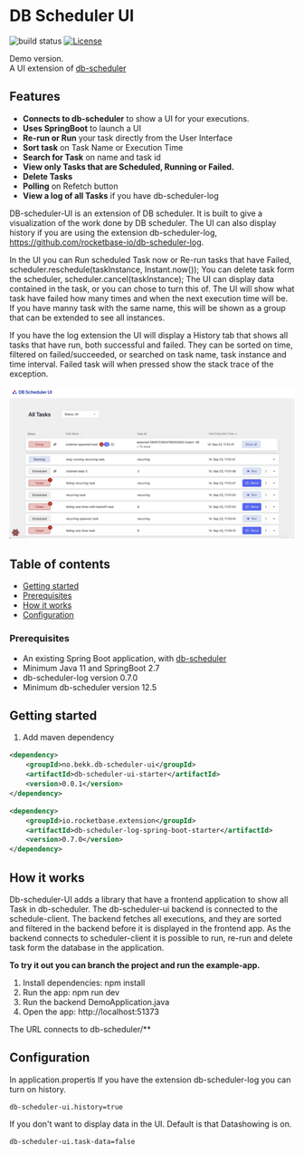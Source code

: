 # DB Scheduler UI
![build status](https://github.com/bekk/db-scheduler-ui/workflows/Build/badge.svg)
[![License](http://img.shields.io/:license-apache-brightgreen.svg)](http://www.apache.org/licenses/LICENSE-2.0.html)


Demo version.\
A UI extension of [db-scheduler](https://github.com/kagkarlsson/db-scheduler)


## Features

* **Connects to db-scheduler** to show a UI for your executions.
* **Uses SpringBoot** to launch a UI
* **Re-run or Run** your task directly from the User Interface
* **Sort task** on Task Name or Execution Time
* **Search for Task** on name and task id 
* **View only Tasks that are Scheduled, Running or Failed.**
* **Delete Tasks** 
* **Polling** on Refetch button
* **View a log of all Tasks** if you have db-scheduler-log
 
DB-scheduler-UI is an extension of DB scheduler. It is built to give a visualization of the work done by DB scheduler. The UI can also display history if you are using the extension db-scheduler-log, https://github.com/rocketbase-io/db-scheduler-log.


In the UI you can Run scheduled Task now or Re-run tasks that have Failed, scheduler.reschedule(taskInstance, Instant.now()); You can delete task form the scheduler, scheduler.cancel(taskInstance); The UI can display data contained in the task, or you can chose to turn this of. The UI will show what task have failed how many times and when the next execution time will be. If you have manny task with the same name, this will be shown as a group that can be extended to see all instances.


If you have the log extension the UI will display a History tab that shows all tasks that have run, both successful and failed. They can be sorted on time, filtered on failed/succeeded, or searched on task name, task instance and time interval. Failed task will when pressed show the stack trace of the exception.

<img alt="Screenshot" src="Screenshot.png" width=700/>

## Table of contents

* [Getting started](#getting-started)
* [Prerequisites](#prerequisites)
* [How it works](#how-it-works)
* [Configuration](#configuration)

### Prerequisites

* An existing Spring Boot application, with [db-scheduler](https://github.com/kagkarlsson/db-scheduler)
* Minimum Java 11 and SpringBoot 2.7
* db-scheduler-log version 0.7.0
* Minimum db-scheduler version 12.5

## Getting started

1. Add maven dependency
```xml
<dependency>
    <groupId>no.bekk.db-scheduler-ui</groupId>
    <artifactId>db-scheduler-ui-starter</artifactId>
    <version>0.0.1</version>
</dependency>
```
```xml
<dependency>
    <groupId>io.rocketbase.extension</groupId>
    <artifactId>db-scheduler-log-spring-boot-starter</artifactId>
    <version>0.7.0</version>
</dependency>
```


## How it works

Db-scheduler-UI adds a library that have a frontend application to show all Task in db-scheduler. 
The db-scheduler-ui backend is connected to the schedule-client. The backend fetches all executions, and 
they are sorted and filtered in the backend before it is displayed in the frontend app. 
As the backend connects to scheduler-client it is possible to run, re-run and delete task form the database in the application.

**To try it out you can branch the project and run the example-app.**
1. Install dependencies: npm install
2. Run the app: npm run dev
3. Run the backend DemoApplication.java
4. Open the app: http://localhost:51373


The URL connects to db-scheduler/**


## Configuration
In application.propertis
If you have the extension db-scheduler-log you can turn on history. 
```
db-scheduler-ui.history=true
```
If you don't want to display data in the UI. Default is that Datashowing is on. 
```
db-scheduler-ui.task-data=false
```


